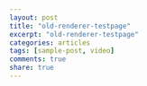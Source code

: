 ```yaml
---
layout: post
title: "old-renderer-testpage"
excerpt: "old-renderer-testpage"
categories: articles
tags: [sample-post, video]
comments: true
share: true
---
```

<div class="apester-media" data-media-id="5c4d9ecc284a0298ad5fc334" height="388"></div><script async
src="https://static.apester.com/js/sdk/latest/apester-sdk.js"></script>



